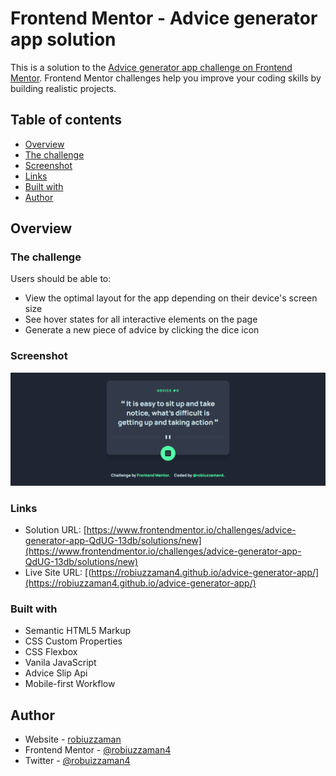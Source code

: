 # Frontend Mentor - Advice generator app solution

This is a solution to the [Advice generator app challenge on Frontend Mentor](https://www.frontendmentor.io/challenges/advice-generator-app-QdUG-13db). Frontend Mentor challenges help you improve your coding skills by building realistic projects.

## Table of contents

- [Overview](#overview)
- [The challenge](#the-challenge)
- [Screenshot](#screenshot)
- [Links](#links)
- [Built with](#built-with)
- [Author](#author)


## Overview

### The challenge

Users should be able to:

- View the optimal layout for the app depending on their device's  screen size
- See hover states for all interactive elements on the page
- Generate a new piece of advice by clicking the dice icon

### Screenshot

![](./solution/screenshot.png)


### Links

- Solution URL: [https://www.frontendmentor.io/challenges/advice-generator-app-QdUG-13db/solutions/new](https://www.frontendmentor.io/challenges/advice-generator-app-QdUG-13db/solutions/new)
- Live Site URL: [(https://robiuzzaman4.github.io/advice-generator-app/](https://robiuzzaman4.github.io/advice-generator-app/)


### Built with

- Semantic HTML5 Markup
- CSS Custom Properties
- CSS Flexbox
- Vanila JavaScript
- Advice Slip Api
- Mobile-first Workflow


## Author

- Website - [robiuzzaman](https://minifolio-portfolio.netlify.app/)
- Frontend Mentor - [@robiuzzaman4](https://www.frontendmentor.io/profile/@robiuzzaman4)
- Twitter - [@robuizzaman4](https://twitter.com/robiuzzaman4)